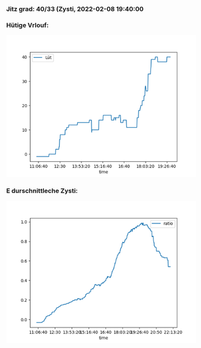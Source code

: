 ### Jitz grad: 40/33 (Zysti, 2022-02-08 19:40:00

### Hütige Vrlouf:
![Graph](Today.png)

### E durschnittleche Zysti:
![Graph](Zysti.png)